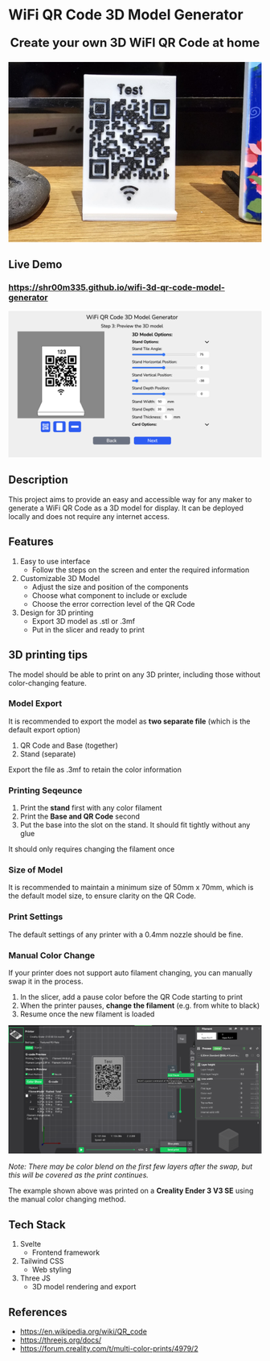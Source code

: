 # WiFi QR Code 3D Model Generator

<p style="font-size: 24px; width: 100%; text-align: center;"><b>Create your own 3D WiFI QR Code at home</b></p>

![3D Model Example](readme/3d-model-example.jpeg "3D Model Example")

## Live Demo

### https://shr00m335.github.io/wifi-3d-qr-code-model-generator

![alt text](readme/web-demo.png)

## Description

This project aims to provide an easy and accessible way for any maker to generate a WiFi QR Code as a 3D model for display. It can be deployed locally and does not require any internet access.

## Features

1. Easy to use interface
   - Follow the steps on the screen and enter the required information
2. Customizable 3D Model
   - Adjust the size and position of the components
   - Choose what component to include or exclude
   - Choose the error correction level of the QR Code
3. Design for 3D printing
   - Export 3D model as .stl or .3mf
   - Put in the slicer and ready to print

## 3D printing tips

The model should be able to print on any 3D printer, including those without color-changing feature.

### Model Export

It is recommended to export the model as **two separate file** (which is the default export option)

1. QR Code and Base (together)
2. Stand (separate)

Export the file as .3mf to retain the color information

### Printing Seqeunce

1. Print the **stand** first with any color filament
2. Print the **Base and QR Code** second
3. Put the base into the slot on the stand. It should fit tightly without any glue

It should only requires changing the filament once

### Size of Model

It is recommended to maintain a minimum size of 50mm x 70mm, which is the default model size, to ensure clarity on the QR Code.

### Print Settings

The default settings of any printer with a 0.4mm nozzle should be fine.

### Manual Color Change

If your printer does not support auto filament changing, you can manually swap it in the process.

1. In the slicer, add a pause color before the QR Code starting to print
2. When the printer pauses, **change the filament** (e.g. from white to black)
3. Resume once the new filament is loaded

![alt text](readme/slicer-pause.png)

_Note: There may be color blend on the first few layers after the swap, but this will be covered as the print continues._

The example shown above was printed on a **Creality Ender 3 V3 SE** using the manual color changing method.

## Tech Stack

1. Svelte
   - Frontend framework
2. Tailwind CSS
   - Web styling
3. Three JS
   - 3D model rendering and export

## References

- https://en.wikipedia.org/wiki/QR_code
- https://threejs.org/docs/
- https://forum.creality.com/t/multi-color-prints/4979/2
